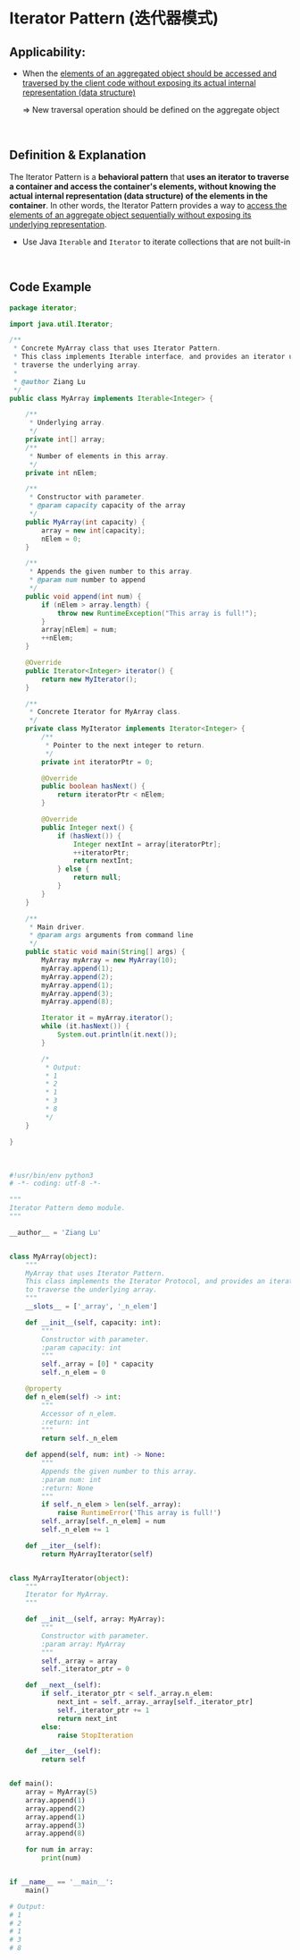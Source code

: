 # Iterator Pattern (迭代器模式)

## Applicability:

* When the <u>elements of an aggregated object should be accessed and traversed by the client code without exposing its actual internal representation (data structure)</u>

  => New traversal operation should be defined on the aggregate object

<br>

## Definition & Explanation

The Iterator Pattern is a **behavioral pattern** that **uses an iterator to traverse a container and access the container's elements, without knowing the actual internal representation (data structure) of the elements in the container**. In other words, the Iterator Pattern provides a way to <u>access the elements of an aggregate object sequentially without exposing its underlying representation</u>.

* Use Java `Iterable` and `Iterator` to iterate collections that are not built-in

<br>

## Code Example

```java
package iterator;

import java.util.Iterator;

/**
 * Concrete MyArray class that uses Iterator Pattern.
 * This class implements Iterable interface, and provides an iterator used to
 * traverse the underlying array.
 *
 * @author Ziang Lu
 */
public class MyArray implements Iterable<Integer> {

    /**
     * Underlying array.
     */
    private int[] array;
    /**
     * Number of elements in this array.
     */
    private int nElem;

    /**
     * Constructor with parameter.
     * @param capacity capacity of the array
     */
    public MyArray(int capacity) {
        array = new int[capacity];
        nElem = 0;
    }

    /**
     * Appends the given number to this array.
     * @param num number to append
     */
    public void append(int num) {
        if (nElem > array.length) {
            throw new RuntimeException("This array is full!");
        }
        array[nElem] = num;
        ++nElem;
    }

    @Override
    public Iterator<Integer> iterator() {
        return new MyIterator();
    }

    /**
     * Concrete Iterator for MyArray class.
     */
    private class MyIterator implements Iterator<Integer> {
        /**
         * Pointer to the next integer to return.
         */
        private int iteratorPtr = 0;

        @Override
        public boolean hasNext() {
            return iteratorPtr < nElem;
        }

        @Override
        public Integer next() {
            if (hasNext()) {
                Integer nextInt = array[iteratorPtr];
                ++iteratorPtr;
                return nextInt;
            } else {
                return null;
            }
        }
    }

    /**
     * Main driver.
     * @param args arguments from command line
     */
    public static void main(String[] args) {
        MyArray myArray = new MyArray(10);
        myArray.append(1);
        myArray.append(2);
        myArray.append(1);
        myArray.append(3);
        myArray.append(8);

        Iterator it = myArray.iterator();
        while (it.hasNext()) {
            System.out.println(it.next());
        }

        /*
         * Output:
         * 1
         * 2
         * 1
         * 3
         * 8
         */
    }

}

```

<br>

```python
#!usr/bin/env python3
# -*- coding: utf-8 -*-

"""
Iterator Pattern demo module.
"""

__author__ = 'Ziang Lu'


class MyArray(object):
    """
    MyArray that uses Iterator Pattern.
    This class implements the Iterator Protocol, and provides an iterator used
    to traverse the underlying array.
    """
    __slots__ = ['_array', '_n_elem']

    def __init__(self, capacity: int):
        """
        Constructor with parameter.
        :param capacity: int
        """
        self._array = [0] * capacity
        self._n_elem = 0

    @property
    def n_elem(self) -> int:
        """
        Accessor of n_elem.
        :return: int
        """
        return self._n_elem

    def append(self, num: int) -> None:
        """
        Appends the given number to this array.
        :param num: int
        :return: None
        """
        if self._n_elem > len(self._array):
            raise RuntimeError('This array is full!')
        self._array[self._n_elem] = num
        self._n_elem += 1

    def __iter__(self):
        return MyArrayIterator(self)


class MyArrayIterator(object):
    """
    Iterator for MyArray.
    """

    def __init__(self, array: MyArray):
        """
        Constructor with parameter.
        :param array: MyArray
        """
        self._array = array
        self._iterator_ptr = 0

    def __next__(self):
        if self._iterator_ptr < self._array.n_elem:
            next_int = self._array._array[self._iterator_ptr]
            self._iterator_ptr += 1
            return next_int
        else:
            raise StopIteration

    def __iter__(self):
        return self


def main():
    array = MyArray(5)
    array.append(1)
    array.append(2)
    array.append(1)
    array.append(3)
    array.append(8)

    for num in array:
        print(num)


if __name__ == '__main__':
    main()

# Output:
# 1
# 2
# 1
# 3
# 8

```

